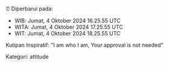 ⏰ Diperbarui pada:
- WIB: Jumat, 4 Oktober 2024 16.25.55 UTC
- WITA: Jumat, 4 Oktober 2024 17.25.55 UTC
- WIT: Jumat, 4 Oktober 2024 18.25.55 UTC

Kutipan Inspiratif:
"I am who I am, Your approval is not needed"


Kategori: attitude

